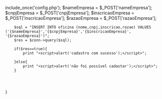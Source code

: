 include_once('config.php');
        $nameEmpresa = $_POST['nameEmpresa'];  
        $cnpjEmpresa = $_POST['cnpjEmpresa'];
        $inscricaoEmpresa = $_POST['inscricaoEmpresa'];
        $razaoEmpresa = $_POST['razaoEmpresa'];
        

        $sql = "INSERT INTO oficina (nome,cnpj,inscricao,razao) VALUES ('{$nameEmpresa}','{$cnpjEmpresa}','{$inscricaoEmpresa}', '{$razaoEmpresa}')";
        $res = $conn->query($sql);

        if($res==true){
            print "<script>alert('cadastro com sucesso');</script>";
            
        }else{
            print "<script>alert('não foi possível cadastar');</script>";
        }
        



    }